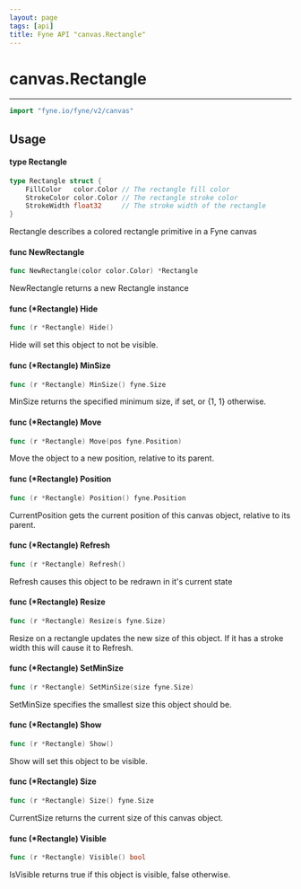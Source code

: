 ```yaml
---
layout: page
tags: [api]
title: Fyne API "canvas.Rectangle"
---
```


# canvas.Rectangle
---
```go
import "fyne.io/fyne/v2/canvas"
```

## Usage

#### type Rectangle

```go
type Rectangle struct {
	FillColor   color.Color // The rectangle fill color
	StrokeColor color.Color // The rectangle stroke color
	StrokeWidth float32     // The stroke width of the rectangle
}
```

Rectangle describes a colored rectangle primitive in a Fyne canvas

#### func  NewRectangle

```go
func NewRectangle(color color.Color) *Rectangle
```
NewRectangle returns a new Rectangle instance

#### func (*Rectangle) Hide

```go
func (r *Rectangle) Hide()
```
Hide will set this object to not be visible.

#### func (*Rectangle) MinSize

```go
func (r *Rectangle) MinSize() fyne.Size
```
MinSize returns the specified minimum size, if set, or {1, 1} otherwise.

#### func (*Rectangle) Move

```go
func (r *Rectangle) Move(pos fyne.Position)
```
Move the object to a new position, relative to its parent.

#### func (*Rectangle) Position

```go
func (r *Rectangle) Position() fyne.Position
```
CurrentPosition gets the current position of this canvas object, relative to its parent.

#### func (*Rectangle) Refresh

```go
func (r *Rectangle) Refresh()
```
Refresh causes this object to be redrawn in it's current state

#### func (*Rectangle) Resize

```go
func (r *Rectangle) Resize(s fyne.Size)
```
Resize on a rectangle updates the new size of this object. If it has a stroke width this will cause it to Refresh.

#### func (*Rectangle) SetMinSize

```go
func (r *Rectangle) SetMinSize(size fyne.Size)
```
SetMinSize specifies the smallest size this object should be.

#### func (*Rectangle) Show

```go
func (r *Rectangle) Show()
```
Show will set this object to be visible.

#### func (*Rectangle) Size

```go
func (r *Rectangle) Size() fyne.Size
```
CurrentSize returns the current size of this canvas object.

#### func (*Rectangle) Visible

```go
func (r *Rectangle) Visible() bool
```
IsVisible returns true if this object is visible, false otherwise.

